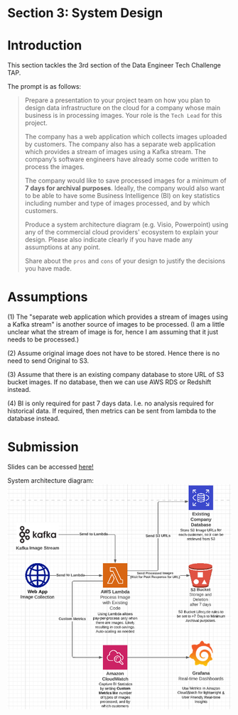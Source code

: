<!-- Header -->
<div>
  <h1>Section 3: System Design<h3>  
</div>

# Introduction
This section tackles the 3rd section of the Data Engineer Tech Challenge TAP. 

The prompt is as follows:<br>
>Prepare a presentation to your project team on how you plan to design data infrastructure on the cloud for a company whose main business is in processing images. Your role is the `Tech Lead` for this project.
>
>The company has a web application which collects images uploaded by customers. The company also has a separate web application which provides a stream of images using a Kafka stream. The company’s software engineers have already some code written to process the images.
>
>The company would like to save processed images for a minimum of **7 days for archival purposes**. Ideally, the company would also want to be able to have some Business Intelligence (BI) on key statistics including number and type of images processed, and by which customers.
>
>Produce a system architecture diagram (e.g. Visio, Powerpoint) using any of the commercial cloud providers' ecosystem to explain your design. Please also indicate clearly if you have made any assumptions at any point.
>
>Share about the `pros` and `cons` of your design to justify the decisions you have made.



# Assumptions
(1) The "separate web application which provides a stream of images using a Kafka stream" is another source of images to be processed. (I am a little unclear what the stream of image is for, hence I am assuming that it just needs to be processed.)

(2) Assume original image does not have to be stored. Hence there is no need to send Original to S3.

(3) Assume that there is an existing company database to store URL of S3 bucket images. If no database, then we can use AWS RDS or Redshift instead. 

(4) BI is only required for past 7 days data. I.e. no analysis required for historical data. If required, then metrics can be sent from lambda to the database instead. 


# Submission
Slides can be accessed [here!](Cloud_Infrastructure_Pitch.pdf)

System architecture diagram:<br>
![here](Image_Processing_System_Design.png)

